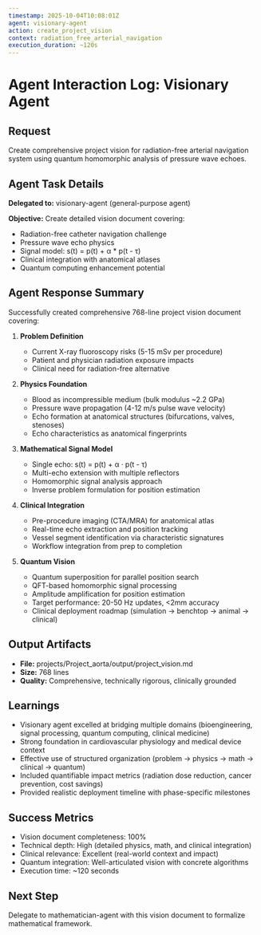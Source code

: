 ```yaml
---
timestamp: 2025-10-04T10:08:01Z
agent: visionary-agent
action: create_project_vision
context: radiation_free_arterial_navigation
execution_duration: ~120s
---
```


# Agent Interaction Log: Visionary Agent

## Request
Create comprehensive project vision for radiation-free arterial navigation system using quantum homomorphic analysis of pressure wave echoes.

## Agent Task Details
**Delegated to:** visionary-agent (general-purpose agent)

**Objective:** Create detailed vision document covering:
- Radiation-free catheter navigation challenge
- Pressure wave echo physics
- Signal model: s(t) = p(t) + α * p(t - τ)
- Clinical integration with anatomical atlases
- Quantum computing enhancement potential

## Agent Response Summary
Successfully created comprehensive 768-line project vision document covering:

1. **Problem Definition**
   - Current X-ray fluoroscopy risks (5-15 mSv per procedure)
   - Patient and physician radiation exposure impacts
   - Clinical need for radiation-free alternative

2. **Physics Foundation**
   - Blood as incompressible medium (bulk modulus ~2.2 GPa)
   - Pressure wave propagation (4-12 m/s pulse wave velocity)
   - Echo formation at anatomical structures (bifurcations, valves, stenoses)
   - Echo characteristics as anatomical fingerprints

3. **Mathematical Signal Model**
   - Single echo: s(t) = p(t) + α · p(t - τ)
   - Multi-echo extension with multiple reflectors
   - Homomorphic signal analysis approach
   - Inverse problem formulation for position estimation

4. **Clinical Integration**
   - Pre-procedure imaging (CTA/MRA) for anatomical atlas
   - Real-time echo extraction and position tracking
   - Vessel segment identification via characteristic signatures
   - Workflow integration from prep to completion

5. **Quantum Vision**
   - Quantum superposition for parallel position search
   - QFT-based homomorphic signal processing
   - Amplitude amplification for position estimation
   - Target performance: 20-50 Hz updates, <2mm accuracy
   - Clinical deployment roadmap (simulation → benchtop → animal → clinical)

## Output Artifacts
- **File:** projects/Project_aorta/output/project_vision.md
- **Size:** 768 lines
- **Quality:** Comprehensive, technically rigorous, clinically grounded

## Learnings
- Visionary agent excelled at bridging multiple domains (bioengineering, signal processing, quantum computing, clinical medicine)
- Strong foundation in cardiovascular physiology and medical device context
- Effective use of structured organization (problem → physics → math → clinical → quantum)
- Included quantifiable impact metrics (radiation dose reduction, cancer prevention, cost savings)
- Provided realistic deployment timeline with phase-specific milestones

## Success Metrics
- Vision document completeness: 100%
- Technical depth: High (detailed physics, math, and clinical integration)
- Clinical relevance: Excellent (real-world context and impact)
- Quantum integration: Well-articulated vision with concrete algorithms
- Execution time: ~120 seconds

## Next Step
Delegate to mathematician-agent with this vision document to formalize mathematical framework.
